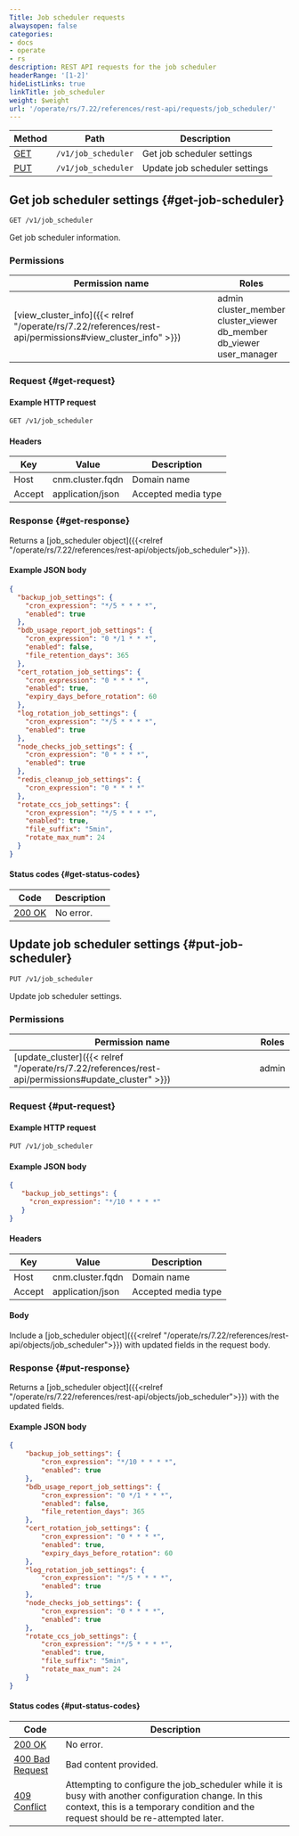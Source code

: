 ```yaml
---
Title: Job scheduler requests
alwaysopen: false
categories:
- docs
- operate
- rs
description: REST API requests for the job scheduler
headerRange: '[1-2]'
hideListLinks: true
linkTitle: job_scheduler
weight: $weight
url: '/operate/rs/7.22/references/rest-api/requests/job_scheduler/'
---
```


| Method | Path | Description |
|--------|------|-------------|
| [GET](#get-job-scheduler) | `/v1/job_scheduler` | Get job scheduler settings |
| [PUT](#put-job-scheduler) | `/v1/job_scheduler` | Update job scheduler settings |

## Get job scheduler settings {#get-job-scheduler}

```sh
GET /v1/job_scheduler
```

Get job scheduler information.

### Permissions

| Permission name | Roles |
|-----------------|-------|
| [view_cluster_info]({{< relref "/operate/rs/7.22/references/rest-api/permissions#view_cluster_info" >}}) | admin<br />cluster_member<br />cluster_viewer<br />db_member<br />db_viewer<br />user_manager |

### Request {#get-request}

#### Example HTTP request

```sh
GET /v1/job_scheduler
```

#### Headers

| Key | Value | Description |
|-----|-------|-------------|
| Host | cnm.cluster.fqdn | Domain name |
| Accept | application/json | Accepted media type |

### Response {#get-response}

Returns a [job_scheduler object]({{<relref "/operate/rs/7.22/references/rest-api/objects/job_scheduler">}}).

#### Example JSON body

```json
{
  "backup_job_settings": {
    "cron_expression": "*/5 * * * *",
    "enabled": true
  },
  "bdb_usage_report_job_settings": {
    "cron_expression": "0 */1 * * *",
    "enabled": false,
    "file_retention_days": 365
  },
  "cert_rotation_job_settings": {
    "cron_expression": "0 * * * *",
    "enabled": true,
    "expiry_days_before_rotation": 60
  },
  "log_rotation_job_settings": {
    "cron_expression": "*/5 * * * *",
    "enabled": true
  },
  "node_checks_job_settings": {
    "cron_expression": "0 * * * *",
    "enabled": true
  },
  "redis_cleanup_job_settings": {
    "cron_expression": "0 * * * *"
  },
  "rotate_ccs_job_settings": {
    "cron_expression": "*/5 * * * *",
    "enabled": true,
    "file_suffix": "5min",
    "rotate_max_num": 24
  }
}
```

#### Status codes {#get-status-codes}

| Code | Description |
|------|-------------|
| [200 OK](https://www.rfc-editor.org/rfc/rfc9110.html#name-200-ok) | No error. |

## Update job scheduler settings {#put-job-scheduler}

```sh
PUT /v1/job_scheduler
```

Update job scheduler settings.

### Permissions

| Permission name | Roles |
|-----------------|-------|
| [update_cluster]({{< relref "/operate/rs/7.22/references/rest-api/permissions#update_cluster" >}}) | admin |

### Request {#put-request}

#### Example HTTP request

```sh
PUT /v1/job_scheduler
```

#### Example JSON body

```json
{
   "backup_job_settings": {
     "cron_expression": "*/10 * * * *"
   }
}
```

#### Headers

| Key | Value | Description |
|-----|-------|-------------|
| Host | cnm.cluster.fqdn | Domain name |
| Accept | application/json | Accepted media type |


#### Body

Include a [job_scheduler object]({{<relref "/operate/rs/7.22/references/rest-api/objects/job_scheduler">}}) with updated fields in the request body.

### Response {#put-response}

Returns a [job_scheduler object]({{<relref "/operate/rs/7.22/references/rest-api/objects/job_scheduler">}}) with the updated fields.

#### Example JSON body

```json
{
    "backup_job_settings": {
        "cron_expression": "*/10 * * * *",
        "enabled": true
    },
    "bdb_usage_report_job_settings": {
        "cron_expression": "0 */1 * * *",
        "enabled": false,
        "file_retention_days": 365
    },
    "cert_rotation_job_settings": {
        "cron_expression": "0 * * * *",
        "enabled": true,
        "expiry_days_before_rotation": 60
    },
    "log_rotation_job_settings": {
        "cron_expression": "*/5 * * * *",
        "enabled": true
    },
    "node_checks_job_settings": {
        "cron_expression": "0 * * * *",
        "enabled": true
    },
    "rotate_ccs_job_settings": {
        "cron_expression": "*/5 * * * *",
        "enabled": true,
        "file_suffix": "5min",
        "rotate_max_num": 24
    }
}
```

#### Status codes {#put-status-codes}

| Code | Description |
|------|-------------|
| [200 OK](https://www.rfc-editor.org/rfc/rfc9110.html#name-200-ok) | No error. |
| [400 Bad Request](https://www.rfc-editor.org/rfc/rfc9110.html#name-400-bad-request) | Bad content provided. |
| [409 Conflict](https://www.rfc-editor.org/rfc/rfc9110.html#name-409-conflict) | Attempting to configure the job_scheduler while it is busy with another configuration change. In this context, this is a temporary condition and the request should be re-attempted later. |
